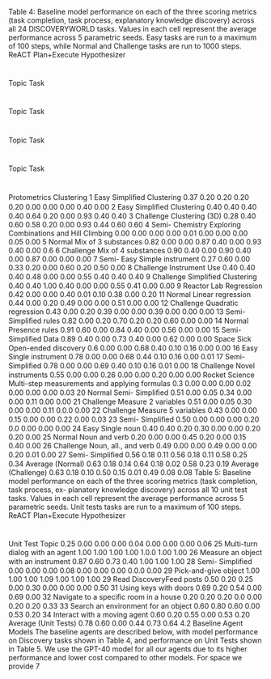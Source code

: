 Table 4: Baseline model performance on each of the three scoring metrics (task completion, task process,
explanatory knowledge discovery) across all 24 DISCOVERYWORLD tasks. Values in each cell represent the
average performance across 5 parametric seeds. Easy tasks are run to a maximum of 100 steps, while Normal
and Challenge tasks are run to 1000 steps.
ReACT
Plan+Execute
Hypothesizer
# 
Topic 
Task 
# 
Topic 
Task 
# 
Topic 
Task 
# 
Topic 
Task 
# 
 
 
 
 
 
 
 
 
 
 
 
 
 
 
 
 
 
 
 
 
 
 
 
 
 
 
 
 
 
 
 
 
 
 
 
 
 
 
 
 
Protometrics 
Clustering 
1 
Easy 
Simpliﬁed Clustering 
0.37 
0.20 
0.20 
0.20 
0.20 
0.00 
0.00 
0.00 
0.40 
0.00 
2 
Easy 
Simpliﬁed Clustering 
0.40 
0.40 
0.40 
0.40 
0.64 
0.20 
0.00 
0.93 
0.40 
0.40 
3 
Challenge 
Clustering (3D) 
0.28 
0.40 
0.60 
0.58 
0.20 
0.00 
0.93 
0.44 
0.60 
0.60 
4 
Semi-
Chemistry 
Exploring Combinations and Hill Climbing 
0.00 
0.00 
0.00 
0.00 
0.01 
0.00 
0.00 
0.00 
0.05 
0.00 
5 
Normal 
Mix of 3 substances 
0.82 
0.00 
0.00 
0.87 
0.40 
0.00 
0.93 
0.40 
0.00 
0.6 
6 
Challenge 
Mix of 4 substances 
0.90 
0.40 
0.00 
0.90 
0.40 
0.00 
0.87 
0.00 
0.00 
0.00 
7 
Semi-
Easy 
Simple instrument 
0.27 
0.60 
0.00 
0.33 
0.20 
0.00 
0.60 
0.20 
0.50 
0.00 
8 
Challenge 
Instrument Use 
0.40 
0.40 
0.40 
0.48 
0.00 
0.00 
0.55 
0.40 
0.40 
0.40 
9 
Challenge 
Simpliﬁed Clustering 
0.40 
0.40 
1.00 
0.40 
0.00 
0.00 
0.55 
0.41 
0.00 
0.00 
9 
Reactor Lab 
Regression 
0.42 
0.00 
0.00 
0.40 
0.01 
0.10 
0.38 
0.00 
0.20 
11 
Normal 
Linear regression 
0.44 
0.00 
0.20 
0.49 
0.00 
0.00 
0.51 
0.00 
0.00 
12 
Challenge 
Quadratic regression 
0.43 
0.00 
0.20 
0.39 
0.00 
0.00 
0.39 
0.00 
0.00 
0.00 
13 
Semi-
Simpliﬁed rules 
0.82 
0.00 
0.20 
0.70 
0.20 
0.20 
0.60 
0.00 
0.00 
14 
Normal 
Presence rules 
0.91 
0.60 
0.00 
0.84 
0.40 
0.00 
0.56 
0.00 
0.00 
15 
Semi-
Simpliﬁed Data 
0.89 
0.40 
0.00 
0.73 
0.40 
0.00 
0.62 
0.00 
0.00 
Space Sick 
Open-ended discovery 
0.6 
0.00 
0.00 
0.68 
0.40 
0.10 
0.16 
0.00 
0.00 
16 
Easy 
Single instrument 
0.78 
0.00 
0.00 
0.68 
0.44 
0.10 
0.16 
0.00 
0.01 
17 
Semi-
Simpliﬁed 
0.78 
0.00 
0.00 
0.69 
0.40 
0.10 
0.16 
0.01 
0.00 
18 
Challenge 
Novel instruments 
0.55 
0.00 
0.00 
0.26 
0.00 
0.00 
0.20 
0.00 
0.00 
Rocket Science 
Multi-step measurements and applying formulas 
0.3 
0.00 
0.00 
0.00 
0.02 
0.00 
0.00 
0.00 
0.03 
20 
Normal 
Semi-
Simpliﬁed 
0.51 
0.00 
0.05 
0.34 
0.00 
0.00 
0.11 
0.00 
0.00 
21 
Challenge 
Measure 2 variables 
0.51 
0.00 
0.05 
0.30 
0.00 
0.00 
0.11 
0.0.0 
0.00 
22 
Challenge 
Measure 5 variables 
0.43 
0.00 
0.00 
0.15 
0.00 
0.00 
0.22 
0.00 
0.03 
23 
Semi-
Simpliﬁed 
0.50 
0.00 
0.00 
0.00 
0.20 
0.0 
0.00 
0.00 
0.00 
24 
Easy 
Single noun 
0.40 
0.40 
0.20 
0.30 
0.00 
0.00 
0.20 
0.20 
0.00 
25 
Normal 
Noun and verb 
0.20 
0.00 
0.00 
0.45 
0.20 
0.00 
0.15 
0.40 
0.00 
26 
Challenge 
Noun, all., and verb 
0.49 
0.00 
0.00 
0.49 
0.00 
0.00 
0.20 
0.01 
0.00 
27 
Semi-
Simpliﬁed 
0.56 
0.18 
0.11 
0.56 
0.18 
0.11 
0.58 
0.25 
0.34 
Average (Normal) 
0.63 
0.18 
0.14 
0.64 
0.18 
0.02 
0.58 
0.23 
0.19 
Average (Challenge) 
0.63 
0.18 
0.10 
0.50 
0.15 
0.01 
0.49 
0.08 
0.08 
Table 5: Baseline model performance on each of the three scoring metrics (task completion, task process, ex-
planatory knowledge discovery) across all 10 unit test tasks. Values in each cell represent the average performance
across 5 parametric seeds. Unit tests tasks are run to a maximum of 100 steps.
ReACT 
Plan+Execute 
Hypothesizer
# 
Unit Test Topic 
0.25 
0.00 
0.00 
0.00 
0.04 
0.00 
0.00 
0.00 
0.06 
25 
Multi-turn dialog with an agent 
1.00 
1.00 
1.00 
1.00 
1.0.0 
1.00 
1.00 
26 
Measure an object with an instrument 
0.87 
0.60 
0.73 
0.40 
1.00 
1.00 
1.00 
28 
Semi-
Simpliﬁed 
0.00 
0.00 
0.00 
0.08 
0.00 
0.00 
0.00 
0.0.0 
0.00 
29 
Pick-and-give object 
1.00 
1.00 
1.00 
1.09 
1.00 
1.00 
1.00 
29 
Read DiscoveryFeed posts 
0.50 
0.20 
0.25 
0.00 
0.30 
0.00 
0.00 
0.00 
0.50 
31 
Using keys with doors 
0.69 
0.20 
0.54 
0.00 
0.69 
0.00 
32 
Navigate to a speciﬁc room in a house 
0.20 
0.20 
0.20 
0.0 
0.00 
0.20 
0.20 
0.33 
33 
Search an environment for an object 
0.60 
0.80 
0.60 
0.00 
0.53 
0.20 
34 
Interact with a moving agent 
0.60 
0.20 
0.55 
0.00 
0.53 
0.20 
Average (Unit Tests) 
0.78 
0.60 
0.00 
0.44 
0.73 
0.64 
4.2 
Baseline Agent Models
The baseline agents are described below, with model performance on Discovery tasks shown in
Table 4, and performance on Unit Tests shown in Table 5. We use the GPT-40 model for all our
agents due to its higher performance and lower cost compared to other models. For space we provide
7